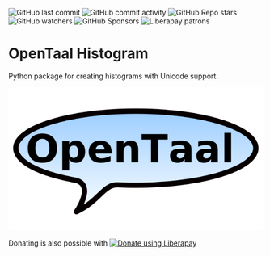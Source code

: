 ![GitHub last commit](https://img.shields.io/github/last-commit/opentaal/opentaal-histogram)
![GitHub commit activity](https://img.shields.io/github/commit-activity/y/opentaal/opentaal-histogram)
![GitHub Repo stars](https://img.shields.io/github/stars/opentaal/opentaal-histogram)
![GitHub watchers](https://img.shields.io/github/watchers/opentaal/opentaal-histogram)
![GitHub Sponsors](https://img.shields.io/github/sponsors/opentaal)
![Liberapay patrons](https://img.shields.io/liberapay/patrons/opentaal)

# OpenTaal Histogram

Python package for creating histograms with Unicode support.

![logo Stichting OpenTaal](images/logo-shape-trans-640x360.png?raw=true)

Donating is also possible with <noscript><a href="https://liberapay.com/opentaal/donate"><img alt="Donate using Liberapay" src="https://liberapay.com/assets/widgets/donate.svg"></a></noscript>
